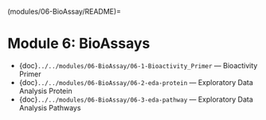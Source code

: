 (modules/06-BioAssay/README)=

# Module 6: BioAssays

- {doc}`../../modules/06-BioAssay/06-1-Bioactivity_Primer` — Bioactivity Primer
- {doc}`../../modules/06-BioAssay/06-2-eda-protein` — Exploratory Data Analysis Protein
- {doc}`../../modules/06-BioAssay/06-3-eda-pathway` — Exploratory Data Analysis Pathways  

